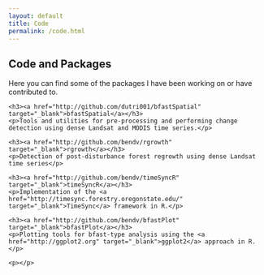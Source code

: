```yaml
---
layout: default
title: Code
permalink: /code.html
---
```


<div class="post">
	<h2 class="pageTitle">Code and Packages</h2>
	<p>Here you can find some of the packages I have been working on or have contributed to.</p>

	<h3><a href="http://github.com/dutri001/bfastSpatial" target="_blank">bfastSpatial</a></h3>
	<p>Tools and utilities for pre-processing and performing change detection using dense Landsat and MODIS time series.</p>

	<h3><a href="http://github.com/bendv/rgrowth" target="_blank">rgrowth</a></h3>
	<p>Detection of post-disturbance forest regrowth using dense Landsat time series</p>

	<h3><a href="http://github.com/bendv/timeSyncR" target="_blank">timeSyncR</a></h3>
	<p>Implementation of the <a href="http://timesync.forestry.oregonstate.edu/" target="_blank">TimeSync</a> framework in R.</p>

	<h3><a href="http://github.com/bendv/bfastPlot" target="_blank">bfastPlot</a></h3>
	<p>Plotting tools for bfast-type analysis using the <a href="http://ggplot2.org" target="_blank">ggplot2</a> approach in R.</p>

	<p></p>

</div>


